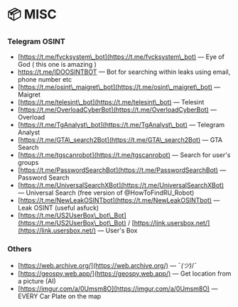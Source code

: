 # 📦 MISC

### Telegram OSINT

* [https://t.me/fvcksystem\_bot](https://t.me/fvcksystem\_bot) — Eye of God ( this one is amazing )
* https://t.me/IDOOSINTBOT — Bot for searching within leaks using email, phone number etc
* [https://t.me/osint\_maigret\_bot](https://t.me/osint\_maigret\_bot) — Maigret
* [https://t.me/telesint\_bot](https://t.me/telesint\_bot) — Telesint
* [https://t.me/OverloadCyberBot](https://t.me/OverloadCyberBot) — Overload
* [https://t.me/TgAnalyst\_bot](https://t.me/TgAnalyst\_bot) — Telegram Analyst
* [https://t.me/GTA\_search2Bot](https://t.me/GTA\_search2Bot) — GTA Search
* [https://t.me/tgscanrobot](https://t.me/tgscanrobot) — Search for user's groups
* [https://t.me/PasswordSearchBot](https://t.me/PasswordSearchBot) — Password Search
* [https://t.me/UniversalSearchXBot](https://t.me/UniversalSearchXBot) — Universal Search (free version of @HowToFindRU\_Robot)
* [https://t.me/NewLeakOSINTbot](https://t.me/NewLeakOSINTbot) — Leak OSINT (useful asfuck)
* [https://t.me/US2UserBox\_bot\_Bot](https://t.me/US2UserBox\_bot\_Bot) / [https://link.usersbox.net/](https://link.usersbox.net/) — User's Box

### Others

* [https://web.archive.org/](https://web.archive.org/) — ¯_(ツ)_/¯
* [https://geospy.web.app/](https://geospy.web.app/) — Get location from a picture (AI)
* [https://imgur.com/a/0Umsm8O](https://imgur.com/a/0Umsm8O) — EVERY Car Plate on the map
